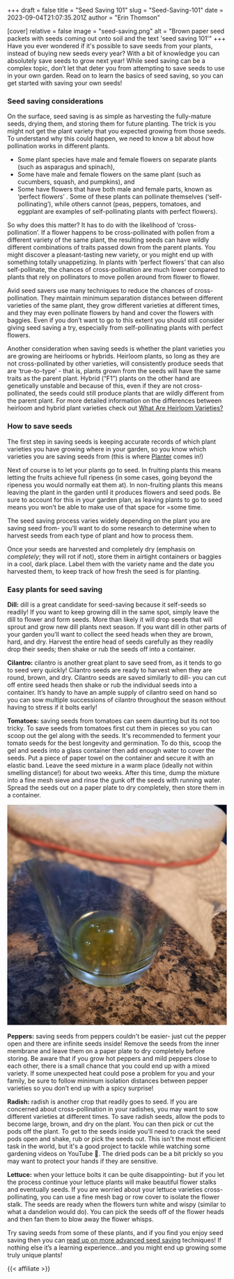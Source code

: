 +++
draft = false
title = "Seed Saving 101"
slug = "Seed-Saving-101"
date = 2023-09-04T21:07:35.201Z
author = "Erin Thomson"

[cover]
relative = false
image = "seed-saving.png"
alt = "Brown paper seed packets with seeds coming out onto soil and the text 'seed saving 101'"
+++
Have you ever wondered if it's possible to save seeds from your plants, instead of buying new seeds every year? With a bit of knowledge you can absolutely save seeds to grow next year! While seed saving can be a complex topic, don’t let that deter you from attempting to save seeds to use in your own garden. Read on to learn the basics of seed saving, so you can get started with saving your own seeds!

### Seed saving considerations

On the surface, seed saving is as simple as harvesting the fully-mature seeds, drying them, and storing them for future planting. The trick is you might not get the plant variety that you expected growing from those seeds. To understand why this could happen, we need to know a bit about how pollination works in different plants.

* Some plant species have male and female flowers on separate plants (such as asparagus and spinach),
* Some have male and female flowers on the same plant (such as cucumbers, squash, and pumpkins), and
* Some have flowers that have both male and female parts, known as ‘perfect flowers’ . Some of these plants can pollinate themselves (‘self-pollinating’), while others cannot (peas, peppers, tomatoes, and eggplant are examples of self-pollinating plants with perfect flowers).

So why does this matter? It has to do with the likelihood of ‘cross-pollination’. If a flower happens to be cross-pollinated with pollen from a different variety of the same plant, the resulting seeds can have wildly different combinations of traits passed down from the parent plants. You might discover a pleasant-tasting new variety, or you might end up with something totally unappetizing. In plants with ‘perfect flowers’ that can also self-pollinate, the chances of cross-pollination are much lower compared to plants that rely on pollinators to move pollen around from flower to flower.

Avid seed savers use many techniques to reduce the chances of cross-pollination. They maintain minimum separation distances between different varieties of the same plant, they grow different varieties at different times, and they may even pollinate flowers by hand and cover the flowers with baggies. Even if you don’t want to go to this extent you should still consider giving seed saving a try, especially from self-pollinating plants with perfect flowers.

Another consideration when saving seeds is whether the plant varieties you are growing are heirlooms or hybrids. Heirloom plants, so long as they are not cross-pollinated by other varieties, will consistently produce seeds that are ‘true-to-type’ - that is, plants grown from the seeds will have the same traits as the parent plant. Hybrid (“F1”) plants on the other hand are genetically unstable and because of this, even if they are not cross-pollinated, the seeds could still produce plants that are wildly different from the parent plant. For more detailed information on the differences between heirloom and hybrid plant varieties check out [What Are Heirloom Varieties?](https://blog.planter.garden/posts/what-are-heirloom-varieties/)

### How to save seeds

The first step in saving seeds is keeping accurate records of which plant varieties you have growing where in your garden, so you know which varieties you are saving seeds from (this is where [Planter](http://planter.garden/gardens) comes in!)

Next of course is to let your plants go to seed. In fruiting plants this means letting the fruits achieve full ripeness (in some cases, going beyond the ripeness you would normally eat them at). In non-fruiting plants this means leaving the plant in the garden until it produces flowers and seed pods. Be sure to account for this in your garden plan, as leaving plants to go to seed means you won’t be able to make use of that space for =some time.

The seed saving process varies widely depending on the plant you are saving seed from- you’ll want to do some research to determine when to harvest seeds from each type of plant and how to process them.

Once your seeds are harvested and completely dry (emphasis on *completely*; they will rot if not), store them in airtight containers or baggies in a cool, dark place. Label them with the variety name and the date you harvested them, to keep track of how fresh the seed is for planting.

### Easy plants for seed saving

**Dill:** dill is a great candidate for seed-saving because it self-seeds so readily! If you want to keep growing dill in the same spot, simply leave the dill to flower and form seeds. More than likely it will drop seeds that will sprout and grow new dill plants next season. If you want dill in other parts of your garden you’ll want to collect the seed heads when they are brown, hard, and dry. Harvest the entire head of seeds carefully as they readily drop their seeds; then shake or rub the seeds off into a container.

**Cilantro:** cilantro is another great plant to save seed from, as it tends to go to seed very quickly! Cilantro seeds are ready to harvest when they are round, brown, and dry. Cilantro seeds are saved similarly to dill- you can cut off entire seed heads then shake or rub the individual seeds into a container. It’s handy to have an ample supply of cilantro seed on hand so you can sow multiple successions of cilantro throughout the season without having to stress if it bolts early!

**Tomatoes:** saving seeds from tomatoes can seem daunting but its not too tricky. To save seeds from tomatoes first cut them in pieces so you can scoop out the gel along with the seeds. It's recommended to ferment your tomato seeds for the best longevity and germination. To do this, scoop the gel and seeds into a glass container then add enough water to cover the seeds. Put a piece of paper towel on the container and secure it with an elastic band. Leave the seed mixture in a warm place (ideally not within smelling distance!) for about two weeks. After this time, dump the mixture into a fine mesh sieve and rinse the gunk off the seeds with running water. Spread the seeds out on a paper plate to dry completely, then store them in a container.

![](tomato-seeds.jpg "A glass container covered with a paper towel containing tomato seeds and water")

**Peppers:** saving seeds from peppers couldn't be easier- just cut the pepper open and there are infinite seeds inside! Remove the seeds from the inner membrane and leave them on a paper plate to dry completely before storing. Be aware that if you grow hot peppers and mild peppers close to each other, there is a small chance that you could end up with a mixed variety. If some unexpected heat could pose a problem for you and your family, be sure to follow minimum isolation distances between pepper varieties so you don’t end up with a spicy surprise!

**Radish:** radish is another crop that readily goes to seed. If you are concerned about cross-pollination in your radishes, you may want to sow different varieties at different times. To save radish seeds, allow the pods to become large, brown, and dry on the plant. You can then pick or cut the pods off the plant. To get to the seeds inside you’ll need to crack the seed pods open and shake, rub or pick the seeds out. This isn't the most efficient task in the world, but it's a good project to tackle while watching some gardening videos on YouTube 🙂. The dried pods can be a bit prickly so you may want to protect your hands if they are sensitive.

**Lettuce:** when your lettuce bolts it can be quite disappointing- but if you let the process continue your lettuce plants will make beautiful flower stalks and eventually seeds. If you are worried about your lettuce varieties cross-pollinating, you can use a fine mesh bag or row cover to isolate the flower stalk. The seeds are ready when the flowers turn white and wispy (similar to what a dandelion would do). You can pick the seeds off of the flower heads and then fan them to blow away the flower whisps.

Try saving seeds from some of these plants, and if you find you enjoy seed saving then you can [read up on more advanced seed saving](https://www.amazon.com/s?k=seed+saving) techniques! If nothing else it’s a learning experience…and you might end up growing some truly unique plants!

{{< affiliate >}}